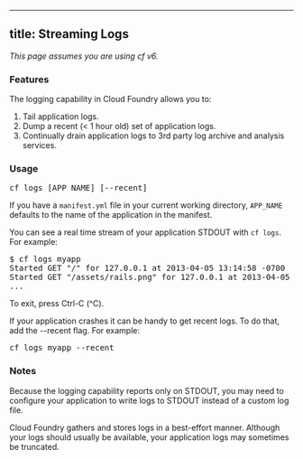 ----
title: Streaming Logs
----

_This page assumes you are using cf v6._

### Features

The logging capability in Cloud Foundry allows you to:

1. Tail application logs.
1. Dump a recent (< 1 hour old) set of application logs.
1. Continually drain application logs to 3rd party log archive and analysis services.

### Usage

<pre class="terminal">
cf logs [APP_NAME] [--recent]
</pre>

If you have a `manifest.yml` file in your current working directory, `APP_NAME` defaults to the
name of the application in the manifest.

You can see a real time stream of your application STDOUT with `cf logs`. For example:

<pre class="terminal">
$ cf logs myapp
Started GET "/" for 127.0.0.1 at 2013-04-05 13:14:58 -0700
Started GET "/assets/rails.png" for 127.0.0.1 at 2013-04-05 13:14:58 -0700
...
</pre>

To exit, press Ctrl-C (^C).

If your application crashes it can be handy to get recent logs.
To do that, add the --recent flag. For example:

<pre class="terminal">
cf logs myapp --recent
</pre>

### Notes

Because the logging capability reports only on STDOUT, you may need to configure your application
to write logs to STDOUT instead of a custom log file.

Cloud Foundry gathers and stores logs in a best-effort manner.
Although your logs should usually be available, your application logs may sometimes be truncated.
